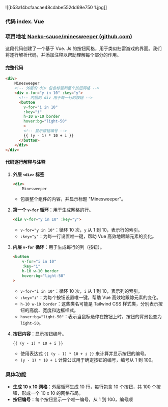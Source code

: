 ![[b53a14bcfaacae48cdabe552dd69e750 1.jpg]]

### 代码 index. Vue
### 项目地址 [Naeko-sauce/minesweeper (github.com)](https://github.com/Naeko-sauce/minesweeper)


这段代码创建了一个基于 Vue. Js 的按钮网格，用于类似扫雷游戏的界面。我们将逐行解析代码，并添加注释以帮助理解每个部分的作用。


#### 完整代码

```html
<div>
    Minesweeper
    <!-- 外层的 div 包含标题和整个按钮网格 -->
    <div v-for="y in 10" :key="y">
      <!-- 内层的 div 用于每一行的按钮 -->
      <button
        v-for="i in 10"
        :key="i"
        h-10 w-10 border
        hover:bg="light-50"
        >
        <!-- 显示按钮编号 -->
        {{ (y - 1) * 10 + i }}
      </button>
    </div>
</div>
```

#### 代码逐行解释与注释

1. **外层 `<div>` 标签**

    ```html
    <div>
        Minesweeper
    ```

    - 包裹整个组件的内容，并显示标题 "Minesweeper"。

2. **第一个 `v-for` 循环**：用于生成网格的行。

    ```html
    <div v-for="y in 10" :key="y">
    ```

    - `v-for="y in 10"`：循环 10 次，`y` 从 1 到 10，表示行的索引。
    - `:key="y"`：为每一行设置唯一键，帮助 Vue 高效地跟踪元素的变化。

3. **内层 `v-for` 循环**：用于生成每行的列（按钮）。

    ```html
    <button
        v-for="i in 10"
        :key="i"
        h-10 w-10 border
        hover:bg="light-50"
    >
    ```

    - `v-for="i in 10"`：循环 10 次，`i` 从 1 到 10，表示列的索引。
    - `:key="i"`：为每个按钮设置唯一键，帮助 Vue 高效地跟踪元素的变化。
    - `h-10 w-10 border`：这些类名可能是 Tailwind CSS 样式类，分别表示按钮的高度、宽度和边框样式。
    - `hover:bg="light-50"`：表示当鼠标悬停在按钮上时，按钮的背景色变为 `light-50`。

4. **按钮内容**：显示按钮编号。

    ```html
    {{ (y - 1) * 10 + i }}
    ```

    - 使用表达式 `{{ (y - 1) * 10 + i }}` 来计算并显示按钮的编号。
    - `(y - 1) * 10 + i` 计算公式用于确定按钮的编号，编号从 1 到 100。

### 具体功能

- **生成 10 x 10 网格**：外层循环生成 10 行，每行包含 10 个按钮，共 100 个按钮，形成一个 10 x 10 的网格布局。
- **按钮编号**：每个按钮显示一个唯一编号，从 1 到 100，编号顺